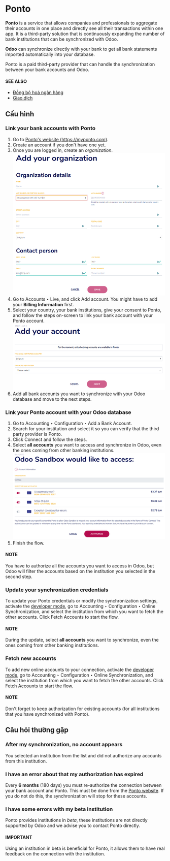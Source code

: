 # Ponto

**Ponto** is a service that allows companies and professionals to aggregate their accounts in one
place and directly see all their transactions within one app. It is a third-party solution that is
continuously expanding the number of bank institutions that can be synchronized with Odoo.

**Odoo** can synchronize directly with your bank to get all bank statements imported automatically
into your database.

Ponto is a paid third-party provider that can handle the synchronization between your bank accounts
and Odoo.

#### SEE ALSO
- [Đồng bộ hoá ngân hàng](../bank_synchronization.md)
- [Giao dịch](../transactions.md)

## Cấu hình

### Link your bank accounts with Ponto

1. Go to [Ponto's website (https://myponto.com)](https://myponto.com).
2. Create an account if you don't have one yet.
3. Once you are logged in, create an *organization*.
   ![Fill out the form to add an organization in Ponto.](ponto/ponto-organization.png)
4. Go to Accounts ‣ Live, and click Add account. You might have to
   add your **Billing Information** first.
5. Select your country, your bank institutions, give your consent to Ponto, and follow the steps
   on-screen to link your bank account with your Ponto account.
   ![Add bank accounts to your Ponto account.](ponto/ponto-add-account.png)
6. Add all bank accounts you want to synchronize with your Odoo database and move to the next steps.

### Link your Ponto account with your Odoo database

1. Go to Accounting ‣ Configuration ‣ Add a Bank Account.
2. Search for your institution and select it so you can verify that the third party provider is
   Ponto.
3. Click Connect and follow the steps.
4. Select **all accounts** you want to access and synchronize in Odoo, even the ones coming from
   other banking institutions.
   ![Selection of the accounts you wish to synchronize with Odoo.](ponto/ponto-select-accounts.png)
5. Finish the flow.

#### NOTE
You have to authorize all the accounts you want to access in Odoo, but Odoo will filter the
accounts based on the institution you selected in the second step.

### Update your synchronization credentials

To update your Ponto credentials or modify the synchronization settings, activate the
[developer mode](../../../../general/developer_mode.md#developer-mode), go to Accounting ‣ Configuration ‣
Online Synchronization, and select the institution from which you want to fetch the other
accounts. Click Fetch Accounts to start the flow.

#### NOTE
During the update, select **all accounts** you want to synchronize, even the ones coming from
other banking institutions.

### Fetch new accounts

To add new online accounts to your connection, activate the [developer mode](../../../../general/developer_mode.md#developer-mode),
go to Accounting ‣ Configuration ‣ Online Synchronization, and select the
institution from which you want to fetch the other accounts. Click Fetch Accounts to
start the flow.

#### NOTE
Don't forget to keep authorization for existing accounts (for all institutions that you have
synchronized with Ponto).

## Câu hỏi thường gặp

### After my synchronization, no account appears

You selected an institution from the list and did not authorize any accounts from this institution.

### I have an error about that my authorization has expired

Every **6 months** (180 days) you must re-authorize the connection between your bank account
and Ponto. This must be done from the [Ponto website](https://myponto.com). If you do not
do this, the synchronization will stop for these accounts.

### I have some errors with my beta institution

Ponto provides institutions in *beta*, these institutions are not directly supported by Odoo
and we advise you to contact Ponto directly.

#### IMPORTANT
Using an institution in beta is beneficial for Ponto, it allows them to have real
feedback on the connection with the institution.
